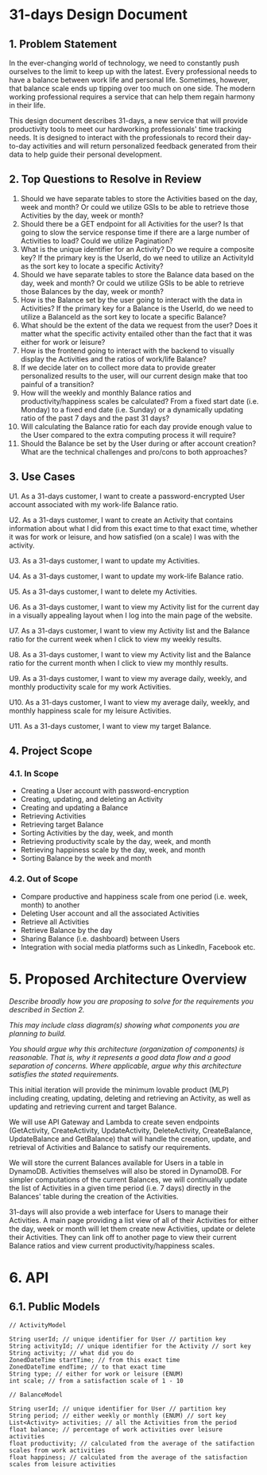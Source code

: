 # 31-days Design Document

## 1. Problem Statement

In the ever-changing world of technology, we need to constantly push ourselves to the limit to keep up with
the latest. Every professional needs to have a balance between work life and personal life. Sometimes, however,
that balance scale ends up tipping over too much on one side. The modern working professional requires
a service that can help them regain harmony in their life.

This design document describes 31-days, a new service that will provide productivity tools to meet our hardworking
professionals' time tracking needs. It is designed to interact with the professionals to record their day-to-day
activities and will return personalized feedback generated from their data to help guide their personal development.



## 2. Top Questions to Resolve in Review

1. Should we have separate tables to store the Activities based on the day, week and month? Or could we utilize GSIs to be able to retrieve those Activities by the day, week or month?
2. Should there be a GET endpoint for all Activities for the user? Is that going to slow the service response time if there are a large number of Activities to load? Could we utilize Pagination?
3. What is the unique identifier for an Activity? Do we require a composite key? If the primary key is the UserId, do we need to utilize an ActivityId as the sort key to locate a specific Activity?
4. Should we have separate tables to store the Balance data based on the day, week and month? Or could we utilize GSIs to be able to retrieve those Balances by the day, week or month?
5. How is the Balance set by the user going to interact with the data in Activities? If the primary key for a Balance is the UserId, do we need to utilize a BalanceId as the sort key to locate a specific Balance?
6. What should be the extent of the data we request from the user? Does it matter what the specific activity entailed other than the fact that it was either for work or leisure?
7. How is the frontend going to interact with the backend to visually display the Activities and the ratios of work/life Balance?
8. If we decide later on to collect more data to provide greater personalized results to the user, will our current design make that too painful of a transition?
9. How will the weekly and monthly Balance ratios and productivity/happiness scales be calculated? From a fixed start date (i.e. Monday) to a fixed end date (i.e. Sunday) or a dynamically updating ratio of the past 7 days and the past 31 days?
10. Will calculating the Balance ratio for each day provide enough value to the User compared to the extra computing process it will require?
11. Should the Balance be set by the User during or after account creation? What are the technical challenges and pro/cons to both approaches?
## 3. Use Cases

U1. As a 31-days customer, I want to create a password-encrypted User account associated with my work-life Balance ratio.

U2. As a 31-days customer, I want to create an Activity that contains information about what I did from this exact time to that exact time, whether it was for work or leisure, and how satisfied (on a scale) I was with the activity.

U3. As a 31-days customer, I want to update my Activities.

U4. As a 31-days customer, I want to update my work-life Balance ratio.

U5. As a 31-days customer, I want to delete my Activities.

U6. As a 31-days customer, I want to view my Activity list for the current day in a visually appealing layout when I log into the main page of the website.

U7. As a 31-days customer, I want to view my Activity list and the Balance ratio for the current week when I click to view my weekly results.

U8. As a 31-days customer, I want to view my Activity list and the Balance ratio for the current month when I click to view my monthly results.

U9. As a 31-days customer, I want to view my average daily, weekly, and monthly productivity scale for my work Activities.

U10. As a 31-days customer, I want to view my average daily, weekly, and monthly happiness scale for my leisure Activities.

U11. As a 31-days customer, I want to view my target Balance.

## 4. Project Scope

### 4.1. In Scope

* Creating a User account with password-encryption
* Creating, updating, and deleting an Activity
* Creating and updating a Balance
* Retrieving Activities
* Retrieving target Balance
* Sorting Activities by the day, week, and month
* Retrieving productivity scale by the day, week, and month
* Retrieving happiness scale by the day, week, and month
* Sorting Balance by the week and month

### 4.2. Out of Scope

* Compare productive and happiness scale from one period (i.e. week, month) to another
* Deleting User account and all the associated Activities
* Retrieve all Activities
* Retrieve Balance by the day
* Sharing Balance (i.e. dashboard) between Users
* Integration with social media platforms such as LinkedIn, Facebook etc.

# 5. Proposed Architecture Overview

*Describe broadly how you are proposing to solve for the requirements you
described in Section 2.*

*This may include class diagram(s) showing what components you are planning to
build.*

*You should argue why this architecture (organization of components) is
reasonable. That is, why it represents a good data flow and a good separation of
concerns. Where applicable, argue why this architecture satisfies the stated
requirements.*

This initial iteration will provide the minimum lovable product (MLP) including creating, updating, deleting and
retrieving an Activity, as well as updating and retrieving current and target Balance.

We will use API Gateway and Lambda to create seven endpoints (GetActivity, CreateActivity, UpdateActivity,
DeleteActivity, CreateBalance, UpdateBalance and GetBalance) that will handle the creation, update, and retrieval of
Activities and Balance to satisfy our requirements.

We will store the current Balances available for Users in a table in DynamoDB. Activities themselves will also be
stored in DynamoDB. For simpler computations of the current Balances, we will continually update the list of Activities
in a given time period (i.e. 7 days) directly in the Balances' table during the creation of the Activities.

31-days will also provide a web interface for Users to manage their Activities.
A main page providing a list view of all of their Activities for either the day, week or month will let them create new
Activities, update or delete their Activities. They can link off to another page to view their current Balance ratios
and view current productivity/happiness scales.

# 6. API

## 6.1. Public Models

```
// ActivityModel

String userId; // unique identifier for User // partition key
String activityId; // unique identifier for the Activity // sort key
String activity; // what did you do
ZonedDateTime startTime; // from this exact time
ZonedDateTime endTime; // to that exact time
String type; // either for work or leisure (ENUM)
int scale; // from a satisfaction scale of 1 - 10
```

```
// BalanceModel

String userId; // unique identifier for User // partition key
String period; // either weekly or monthly (ENUM) // sort key
List<Activity> activities; // all the Activities from the period
float balance; // percentage of work activities over leisure activities
float productivity; // calculated from the average of the satifaction scales from work activities
float happiness; // calculated from the average of the satisfaction scales from leisure activities 
```
